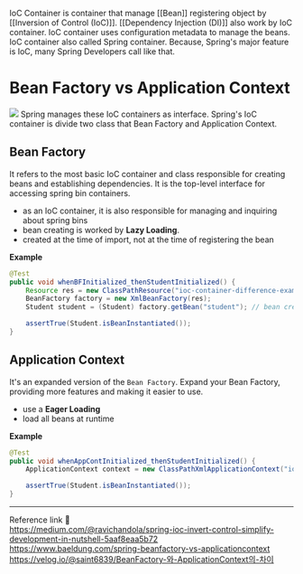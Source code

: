 IoC Container is container that manage [[Bean]] registering object by [[Inversion of Control (IoC)]]. [[Dependency Injection (DI)]] also work by IoC container. IoC container uses configuration metadata to manage the beans. IoC container also called Spring container. Because, Spring's major feature is IoC, many Spring Developers call like that.
# Bean Factory vs Application Context
![](https://miro.medium.com/v2/resize:fit:1400/format:webp/1*aZL8-0kNSgKyef9QGwgk4g.jpeg)
Spring manages these IoC containers as interface. Spring's IoC container is divide two class that Bean Factory and Application Context.
## Bean Factory
It refers to the most basic IoC container and class responsible for creating beans and establishing dependencies. It is the top-level interface for accessing spring bin containers.
- as an IoC container, it is also responsible for managing and inquiring about spring bins
- bean creating is worked by **Lazy Loading**.
- created at the time of import, not at the time of registering the bean

**Example**
```java
@Test
public void whenBFInitialized_thenStudentInitialized() {
    Resource res = new ClassPathResource("ioc-container-difference-example.xml");
    BeanFactory factory = new XmlBeanFactory(res);
    Student student = (Student) factory.getBean("student"); // bean created

    assertTrue(Student.isBeanInstantiated());
}
```
## Application Context
It's an expanded version of the `Bean Factory`. Expand your Bean Factory, providing more features and making it easier to use.
- use a **Eager Loading**
- load all beans at runtime

**Example**
```java
@Test
public void whenAppContInitialized_thenStudentInitialized() {
    ApplicationContext context = new ClassPathXmlApplicationContext("ioc-container-difference-example.xml"); // bean created

    assertTrue(Student.isBeanInstantiated());
}
```

---
Reference link 🙂     
https://medium.com/@ravichandola/spring-ioc-invert-control-simplify-development-in-nutshell-5aaf8eaa5b72            
https://www.baeldung.com/spring-beanfactory-vs-applicationcontext           
https://velog.io/@saint6839/BeanFactory-와-ApplicationContext의-차이                